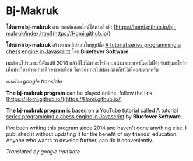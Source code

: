 # Bj-Makruk

**โปรแกรม bj-makruk** สามารถเล่นออนไลน์ได้ตามลิงก์ : [https://homi.github.io/bj-makruk/index.html](https://Homi.github.io/)

**โปรแกรม  bj-makruk**  สร้างตามคลิปสอนในยูทูปชื่อ [A tutorial series programming a chess engine in Javascript](https://youtu.be/2eA0bD3wV3Q) โดย **Bluefever Software**

ผมเขียนโปรแกรมนี้ตั้งแต่ปี 2014 แล้วก็ไม่ได้ทำอะไรอีก ผมนำมาเผยแพร่โดยไม่ได้ปรับปรุงอะไรอีกเพื่อประโยชน์ทางการศึกษาของเพื่อน ใครอยากนำไปพัฒนาต่อก็ทำได้โดยสะดวกครับ

*แปลโดย google translate*


**The bj-makruk program** can be played online, follow the link: [https://Homi.github.io/](https://Homi.github.io/)

**The bj-makruk program** is based on a YouTube tutorial called [A tutorial series programming a chess engine in Javascript](https://youtu.be/2eA0bD3wV3Q) by **Bluefever Software**.

I've been writing this program since 2014 and haven't done anything else. I published it without updating it for the benefit of my friends' education. Anyone who wants to develop further, can do it conveniently.

*Translated by google translate*
